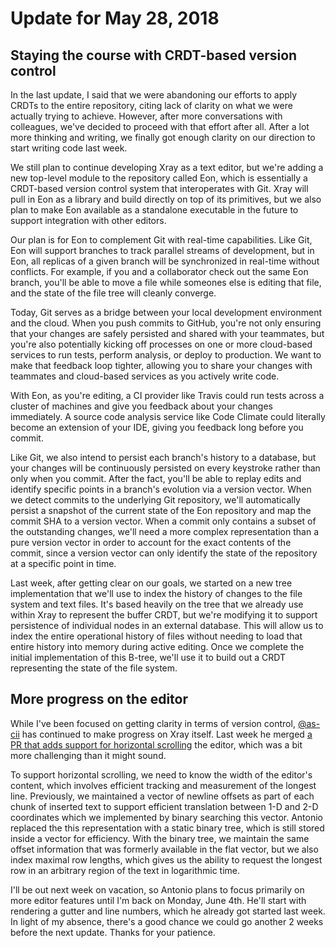 # Update for May 28, 2018

## Staying the course with CRDT-based version control

In the last update, I said that we were abandoning our efforts to apply CRDTs to the entire repository, citing lack of clarity on what we were actually trying to achieve. However, after more conversations with colleagues, we've decided to proceed with that effort after all. After a lot more thinking and writing, we finally got enough clarity on our direction to start writing code last week.

We still plan to continue developing Xray as a text editor, but we're adding a new top-level module to the repository called Eon, which is essentially a CRDT-based version control system that interoperates with Git. Xray will pull in Eon as a library and build directly on top of its primitives, but we also plan to make Eon available as a standalone executable in the future to support integration with other editors.

Our plan is for Eon to complement Git with real-time capabilities. Like Git, Eon will support branches to track parallel streams of development, but in Eon, all replicas of a given branch will be synchronized in real-time without conflicts. For example, if you and a collaborator check out the same Eon branch, you'll be able to move a file while someones else is editing that file, and the state of the file tree will cleanly converge.

Today, Git serves as a bridge between your local development environment and the cloud. When you push commits to GitHub, you're not only ensuring that your changes are safely persisted and shared with your teammates, but you're also potentially kicking off processes on one or more cloud-based services to run tests, perform analysis, or deploy to production. We want to make that feedback loop tighter, allowing you to share your changes with teammates and cloud-based services as you actively write code.

With Eon, as you're editing, a CI provider like Travis could run tests across a cluster of machines and give you feedback about your changes immediately. A source code analysis service like Code Climate could literally become an extension of your IDE, giving you feedback long before you commit.

Like Git, we also intend to persist each branch's history to a database, but your changes will be continuously persisted on every keystroke rather than only when you commit. After the fact, you'll be able to replay edits and identify specific points in a branch's evolution via a version vector. When we detect commits to the underlying Git repository, we'll automatically persist a snapshot of the current state of the Eon repository and map the commit SHA to a version vector. When a commit only contains a subset of the outstanding changes, we'll need a more complex representation than a pure version vector in order to account for the exact contents of the commit, since a version vector can only identify the state of the repository at a specific point in time.

Last week, after getting clear on our goals, we started on a new tree implementation that we'll use to index the history of changes to the file system and text files. It's based heavily on the tree that we already use within Xray to represent the buffer CRDT, but we're modifying it to support persistence of individual nodes in an external database. This will allow us to index the entire operational history of files without needing to load that entire history into memory during active editing. Once we complete the initial implementation of this B-tree, we'll use it to build out a CRDT representing the state of the file system.

## More progress on the editor

While I've been focused on getting clarity in terms of version control, [@as-cii](https://github.com/as-cii) has continued to make progress on Xray itself. Last week he merged [a PR that adds support for horizontal scrolling](https://github.com/atom/xray/pull/90) the editor, which was a bit more challenging than it might sound.

To support horizontal scrolling, we need to know the width of the editor's content, which involves efficient tracking and measurement of the longest line. Previously, we maintained a vector of newline offsets as part of each chunk of inserted text to support efficient translation between 1-D and 2-D coordinates which we implemented by binary searching this vector. Antonio replaced the this representation with a static binary tree, which is still stored inside a vector for efficiency. With the binary tree, we maintain the same offset information that was formerly available in the flat vector, but we also index maximal row lengths, which gives us the ability to request the longest row in an arbitrary region of the text in logarithmic time.

I'll be out next week on vacation, so Antonio plans to focus primarily on more editor features until I'm back on Monday, June 4th. He'll start with rendering a gutter and line numbers, which he already got started last week. In light of my absence, there's a good chance we could go another 2 weeks before the next update. Thanks for your patience.
